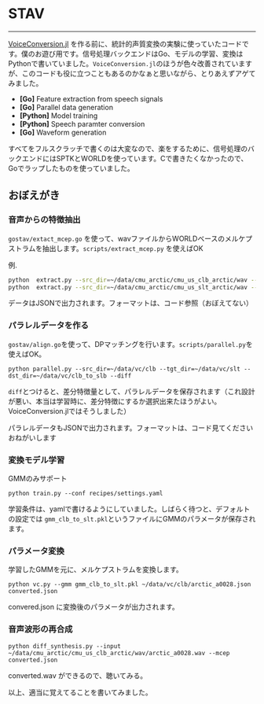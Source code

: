 # STAV
--------

[VoiceConversion.jl](https://github.com/r9y9/VoiceConversion.jl) を作る前に、統計的声質変換の実験に使っていたコードです。僕のお遊び用です。信号処理バックエンドはGo、モデルの学習、変換はPythonで書いていました。`VoiceConversion.jl`のほうが色々改善されていますが、このコードも役に立つこともあるのかなぁと思いながら、とりあえずアゲてみました。

- **[Go]** Feature extraction from speech signals
- **[Go]** Parallel data generation
- **[Python]** Model training
- **[Python]** Speech paramter conversion
- **[Go]** Waveform generation


すべてをフルスクラッチで書くのは大変なので、楽をするために、信号処理のバックエンドにはSPTKとWORLDを使っています。Cで書きたくなかったので、Goでラップしたものを使っていました。

## おぼえがき

### 音声からの特徴抽出

`gostav/extact_mcep.go` を使って、wavファイルからWORLDベースのメルケプストラムを抽出します。`scripts/extract_mcep.py` を使えばOK

例. 
```bash
python  extract.py --src_dir=~/data/cmu_arctic/cmu_us_clb_arctic/wav --dst_dir=~/data/vc/clb
python  extract.py --src_dir=~/data/cmu_arctic/cmu_us_slt_arctic/wav --dst_dir=~/data/vc/slt
```

データはJSONで出力されます。フォーマットは、コード参照（おぼえてない）

### パラレルデータを作る

`gostav/align.go`を使って、DPマッチングを行います。`scripts/parallel.py`を使えばOK。

```
python parallel.py --src_dir=~/data/vc/clb --tgt_dir=~/data/vc/slt --dst_dir=~/data/vc/clb_to_slb --diff
```

`diff`とつけると、差分特徴量として、パラレルデータを保存されます（これ設計が悪い、本当は学習時に、差分特徴にするか選択出来たほうがよい。VoiceConversion.jlではそうしました）

パラレルデータもJSONで出力されます。フォーマットは、コード見てくださいおねがいします

### 変換モデル学習

GMMのみサポート

```
python train.py --conf recipes/settings.yaml 
```

学習条件は、yamlで書けるようにしていました。しばらく待つと、デフォルトの設定では `gmm_clb_to_slt.pkl`というファイルにGMMのパラメータが保存されます。

### パラメータ変換

学習したGMMを元に、メルケプストラムを変換します。

```
python vc.py --gmm gmm_clb_to_slt.pkl ~/data/vc/clb/arctic_a0028.json converted.json   
```

convered.json に変換後のパラメータが出力されます。

### 音声波形の再合成

```
python diff_synthesis.py --input ~/data/cmu_arctic/cmu_us_clb_arctic/wav/arctic_a0028.wav --mcep converted.json
```

converted.wav ができるので、聴いてみる。

以上、適当に覚えてることを書いてみました。
